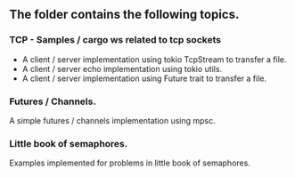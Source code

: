 ## The folder contains the following topics. 

### TCP - Samples / cargo ws related to tcp sockets 
- A client / server implementation using tokio TcpStream to transfer a file. 
- A client / server echo implementation using tokio utils. 
- A client / server implementation using Future trait to transfer a file. 

### Futures / Channels.
A simple futures / channels implementation using mpsc. 

### Little book of semaphores. 
Examples implemented for problems in little book of semaphores. 

